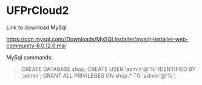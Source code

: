 # UFPrCloud2

Link to download MySql:

https://cdn.mysql.com//Downloads/MySQLInstaller/mysql-installer-web-community-8.0.12.0.msi

MySql commands:

> CREATE DATABASE shop;
> CREATE USER 'admin'@'%' IDENTIFIED BY 'admin';
> GRANT ALL PRIVILEGES ON shop.* TO 'admin'@'%';
